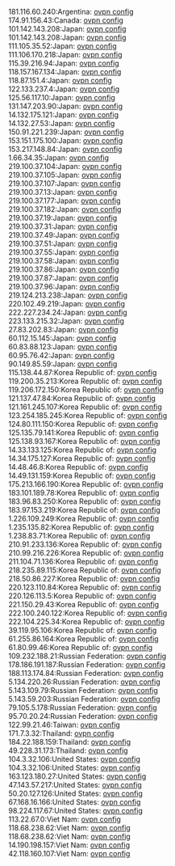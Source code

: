 181.116.60.240:Argentina: [ovpn config](vpn/181_116_60_240.ovpn)  
174.91.156.43:Canada: [ovpn config](vpn/174_91_156_43.ovpn)  
101.142.143.208:Japan: [ovpn config](vpn/101_142_143_208.ovpn)  
101.142.143.208:Japan: [ovpn config](vpn/101_142_143_208.ovpn)  
111.105.35.52:Japan: [ovpn config](vpn/111_105_35_52.ovpn)  
111.106.170.218:Japan: [ovpn config](vpn/111_106_170_218.ovpn)  
115.39.216.94:Japan: [ovpn config](vpn/115_39_216_94.ovpn)  
118.157.167.134:Japan: [ovpn config](vpn/118_157_167_134.ovpn)  
118.87.151.4:Japan: [ovpn config](vpn/118_87_151_4.ovpn)  
122.133.237.4:Japan: [ovpn config](vpn/122_133_237_4.ovpn)  
125.56.117.10:Japan: [ovpn config](vpn/125_56_117_10.ovpn)  
131.147.203.90:Japan: [ovpn config](vpn/131_147_203_90.ovpn)  
14.132.175.121:Japan: [ovpn config](vpn/14_132_175_121.ovpn)  
14.132.27.53:Japan: [ovpn config](vpn/14_132_27_53.ovpn)  
150.91.221.239:Japan: [ovpn config](vpn/150_91_221_239.ovpn)  
153.151.175.100:Japan: [ovpn config](vpn/153_151_175_100.ovpn)  
153.217.148.84:Japan: [ovpn config](vpn/153_217_148_84.ovpn)  
1.66.34.35:Japan: [ovpn config](vpn/1_66_34_35.ovpn)  
219.100.37.104:Japan: [ovpn config](vpn/219_100_37_104.ovpn)  
219.100.37.105:Japan: [ovpn config](vpn/219_100_37_105.ovpn)  
219.100.37.107:Japan: [ovpn config](vpn/219_100_37_107.ovpn)  
219.100.37.13:Japan: [ovpn config](vpn/219_100_37_13.ovpn)  
219.100.37.177:Japan: [ovpn config](vpn/219_100_37_177.ovpn)  
219.100.37.182:Japan: [ovpn config](vpn/219_100_37_182.ovpn)  
219.100.37.19:Japan: [ovpn config](vpn/219_100_37_19.ovpn)  
219.100.37.31:Japan: [ovpn config](vpn/219_100_37_31.ovpn)  
219.100.37.49:Japan: [ovpn config](vpn/219_100_37_49.ovpn)  
219.100.37.51:Japan: [ovpn config](vpn/219_100_37_51.ovpn)  
219.100.37.55:Japan: [ovpn config](vpn/219_100_37_55.ovpn)  
219.100.37.58:Japan: [ovpn config](vpn/219_100_37_58.ovpn)  
219.100.37.86:Japan: [ovpn config](vpn/219_100_37_86.ovpn)  
219.100.37.87:Japan: [ovpn config](vpn/219_100_37_87.ovpn)  
219.100.37.96:Japan: [ovpn config](vpn/219_100_37_96.ovpn)  
219.124.213.238:Japan: [ovpn config](vpn/219_124_213_238.ovpn)  
220.102.49.219:Japan: [ovpn config](vpn/220_102_49_219.ovpn)  
222.227.234.24:Japan: [ovpn config](vpn/222_227_234_24.ovpn)  
223.133.215.32:Japan: [ovpn config](vpn/223_133_215_32.ovpn)  
27.83.202.83:Japan: [ovpn config](vpn/27_83_202_83.ovpn)  
60.112.15.145:Japan: [ovpn config](vpn/60_112_15_145.ovpn)  
60.83.88.123:Japan: [ovpn config](vpn/60_83_88_123.ovpn)  
60.95.76.42:Japan: [ovpn config](vpn/60_95_76_42.ovpn)  
90.149.85.59:Japan: [ovpn config](vpn/90_149_85_59.ovpn)  
115.138.44.87:Korea Republic of: [ovpn config](vpn/115_138_44_87.ovpn)  
119.200.35.213:Korea Republic of: [ovpn config](vpn/119_200_35_213.ovpn)  
119.206.172.150:Korea Republic of: [ovpn config](vpn/119_206_172_150.ovpn)  
121.137.47.84:Korea Republic of: [ovpn config](vpn/121_137_47_84.ovpn)  
121.161.245.107:Korea Republic of: [ovpn config](vpn/121_161_245_107.ovpn)  
123.254.185.245:Korea Republic of: [ovpn config](vpn/123_254_185_245.ovpn)  
124.80.111.150:Korea Republic of: [ovpn config](vpn/124_80_111_150.ovpn)  
125.135.79.141:Korea Republic of: [ovpn config](vpn/125_135_79_141.ovpn)  
125.138.93.167:Korea Republic of: [ovpn config](vpn/125_138_93_167.ovpn)  
14.33.133.125:Korea Republic of: [ovpn config](vpn/14_33_133_125.ovpn)  
14.34.175.127:Korea Republic of: [ovpn config](vpn/14_34_175_127.ovpn)  
14.48.46.8:Korea Republic of: [ovpn config](vpn/14_48_46_8.ovpn)  
14.49.131.159:Korea Republic of: [ovpn config](vpn/14_49_131_159.ovpn)  
175.213.166.190:Korea Republic of: [ovpn config](vpn/175_213_166_190.ovpn)  
183.101.189.78:Korea Republic of: [ovpn config](vpn/183_101_189_78.ovpn)  
183.96.83.250:Korea Republic of: [ovpn config](vpn/183_96_83_250.ovpn)  
183.97.153.219:Korea Republic of: [ovpn config](vpn/183_97_153_219.ovpn)  
1.226.109.249:Korea Republic of: [ovpn config](vpn/1_226_109_249.ovpn)  
1.235.135.82:Korea Republic of: [ovpn config](vpn/1_235_135_82.ovpn)  
1.238.83.71:Korea Republic of: [ovpn config](vpn/1_238_83_71.ovpn)  
210.91.233.136:Korea Republic of: [ovpn config](vpn/210_91_233_136.ovpn)  
210.99.216.226:Korea Republic of: [ovpn config](vpn/210_99_216_226.ovpn)  
211.104.71.136:Korea Republic of: [ovpn config](vpn/211_104_71_136.ovpn)  
218.235.89.115:Korea Republic of: [ovpn config](vpn/218_235_89_115.ovpn)  
218.50.86.227:Korea Republic of: [ovpn config](vpn/218_50_86_227.ovpn)  
220.123.110.84:Korea Republic of: [ovpn config](vpn/220_123_110_84.ovpn)  
220.126.113.5:Korea Republic of: [ovpn config](vpn/220_126_113_5.ovpn)  
221.150.29.43:Korea Republic of: [ovpn config](vpn/221_150_29_43.ovpn)  
222.100.240.122:Korea Republic of: [ovpn config](vpn/222_100_240_122.ovpn)  
222.104.225.34:Korea Republic of: [ovpn config](vpn/222_104_225_34.ovpn)  
39.119.95.106:Korea Republic of: [ovpn config](vpn/39_119_95_106.ovpn)  
61.255.86.164:Korea Republic of: [ovpn config](vpn/61_255_86_164.ovpn)  
61.80.99.46:Korea Republic of: [ovpn config](vpn/61_80_99_46.ovpn)  
109.232.188.21:Russian Federation: [ovpn config](vpn/109_232_188_21.ovpn)  
178.186.191.187:Russian Federation: [ovpn config](vpn/178_186_191_187.ovpn)  
188.113.174.84:Russian Federation: [ovpn config](vpn/188_113_174_84.ovpn)  
5.134.220.26:Russian Federation: [ovpn config](vpn/5_134_220_26.ovpn)  
5.143.109.79:Russian Federation: [ovpn config](vpn/5_143_109_79.ovpn)  
5.143.59.203:Russian Federation: [ovpn config](vpn/5_143_59_203.ovpn)  
79.105.5.178:Russian Federation: [ovpn config](vpn/79_105_5_178.ovpn)  
95.70.20.24:Russian Federation: [ovpn config](vpn/95_70_20_24.ovpn)  
122.99.21.46:Taiwan: [ovpn config](vpn/122_99_21_46.ovpn)  
171.7.3.32:Thailand: [ovpn config](vpn/171_7_3_32.ovpn)  
184.22.188.159:Thailand: [ovpn config](vpn/184_22_188_159.ovpn)  
49.228.31.173:Thailand: [ovpn config](vpn/49_228_31_173.ovpn)  
104.3.32.106:United States: [ovpn config](vpn/104_3_32_106.ovpn)  
104.3.32.106:United States: [ovpn config](vpn/104_3_32_106.ovpn)  
163.123.180.27:United States: [ovpn config](vpn/163_123_180_27.ovpn)  
47.143.57.217:United States: [ovpn config](vpn/47_143_57_217.ovpn)  
50.20.127.126:United States: [ovpn config](vpn/50_20_127_126.ovpn)  
67.168.16.166:United States: [ovpn config](vpn/67_168_16_166.ovpn)  
98.224.117.67:United States: [ovpn config](vpn/98_224_117_67.ovpn)  
113.22.67.0:Viet Nam: [ovpn config](vpn/113_22_67_0.ovpn)  
118.68.238.62:Viet Nam: [ovpn config](vpn/118_68_238_62.ovpn)  
118.68.238.62:Viet Nam: [ovpn config](vpn/118_68_238_62.ovpn)  
14.190.198.157:Viet Nam: [ovpn config](vpn/14_190_198_157.ovpn)  
42.118.160.107:Viet Nam: [ovpn config](vpn/42_118_160_107.ovpn)  
